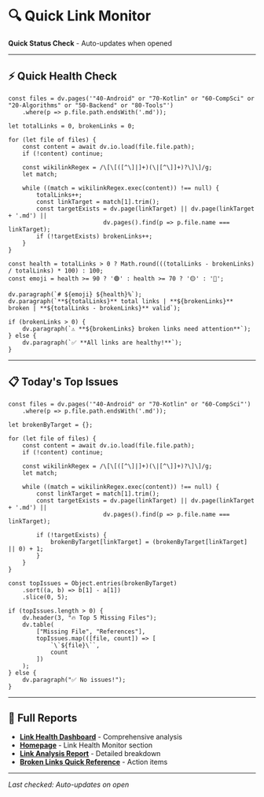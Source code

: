 # 🔍 Quick Link Monitor

**Quick Status Check** - Auto-updates when opened

---

## ⚡ Quick Health Check

```dataviewjs
const files = dv.pages('"40-Android" or "70-Kotlin" or "60-CompSci" or "20-Algorithms" or "50-Backend" or "80-Tools"')
    .where(p => p.file.path.endsWith('.md'));

let totalLinks = 0, brokenLinks = 0;

for (let file of files) {
    const content = await dv.io.load(file.file.path);
    if (!content) continue;

    const wikilinkRegex = /\[\[([^\]|]+)(\|[^\]]+)?\]\]/g;
    let match;

    while ((match = wikilinkRegex.exec(content)) !== null) {
        totalLinks++;
        const linkTarget = match[1].trim();
        const targetExists = dv.page(linkTarget) || dv.page(linkTarget + '.md') ||
                           dv.pages().find(p => p.file.name === linkTarget);
        if (!targetExists) brokenLinks++;
    }
}

const health = totalLinks > 0 ? Math.round(((totalLinks - brokenLinks) / totalLinks) * 100) : 100;
const emoji = health >= 90 ? '🟢' : health >= 70 ? '🟡' : '🔴';

dv.paragraph(`# ${emoji} ${health}%`);
dv.paragraph(`**${totalLinks}** total links | **${brokenLinks}** broken | **${totalLinks - brokenLinks}** valid`);

if (brokenLinks > 0) {
    dv.paragraph(`⚠️ **${brokenLinks} broken links need attention**`);
} else {
    dv.paragraph(`✅ **All links are healthy!**`);
}
```

---

## 📋 Today's Top Issues

```dataviewjs
const files = dv.pages('"40-Android" or "70-Kotlin" or "60-CompSci"')
    .where(p => p.file.path.endsWith('.md'));

let brokenByTarget = {};

for (let file of files) {
    const content = await dv.io.load(file.file.path);
    if (!content) continue;

    const wikilinkRegex = /\[\[([^\]|]+)(\|[^\]]+)?\]\]/g;
    let match;

    while ((match = wikilinkRegex.exec(content)) !== null) {
        const linkTarget = match[1].trim();
        const targetExists = dv.page(linkTarget) || dv.page(linkTarget + '.md') ||
                           dv.pages().find(p => p.file.name === linkTarget);

        if (!targetExists) {
            brokenByTarget[linkTarget] = (brokenByTarget[linkTarget] || 0) + 1;
        }
    }
}

const topIssues = Object.entries(brokenByTarget)
    .sort((a, b) => b[1] - a[1])
    .slice(0, 5);

if (topIssues.length > 0) {
    dv.header(3, "🔥 Top 5 Missing Files");
    dv.table(
        ["Missing File", "References"],
        topIssues.map(([file, count]) => [
            `\`${file}\``,
            count
        ])
    );
} else {
    dv.paragraph("✅ No issues!");
}
```

---

## 🔗 Full Reports

- **[Link Health Dashboard](00-Administration/LINK-HEALTH-DASHBOARD.md)** - Comprehensive analysis
- **[Homepage](Homepage.md)** - Link Health Monitor section
- **[Link Analysis Report](LINK_ANALYSIS_REPORT.md)** - Detailed breakdown
- **[Broken Links Quick Reference](BROKEN_LINKS_QUICK_REFERENCE.md)** - Action items

---

*Last checked: Auto-updates on open*
